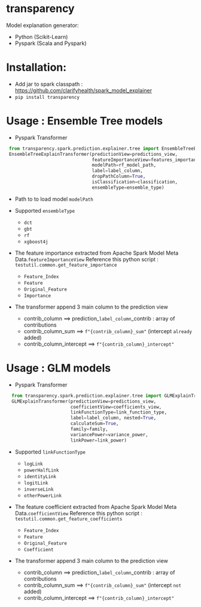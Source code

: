 # transparency
Model explanation generator:
- Python (Scikit-Learn)
- Pyspark (Scala and Pyspark)

# Installation:
- Add jar to spark classpath : https://github.com/clarifyhealth/spark_model_explainer
- `pip install transparency`


# Usage : Ensemble Tree models
- Pyspark Transformer
 ```python 
  from transparency.spark.prediction.explainer.tree import EnsembleTreeExplainTransformer
  EnsembleTreeExplainTransformer(predictionView=predictions_view, 
                                 featureImportanceView=features_importance_view,
                                 modelPath=rf_model_path, 
                                 label=label_column,
                                 dropPathColumn=True, 
                                 isClassification=classification, 
                                 ensembleType=ensemble_type)

 ```
- Path to to load model `modelPath`

- Supported `ensembleType`
    * `dct`
    * `gbt`
    * `rf`
    * `xgboost4j`

- The feature importance extracted from Apache Spark Model Meta Data.`featureImportanceView`
  Reference this python script : `testutil.common.get_feature_importance`
    * `Feature_Index`
    * `Feature`
    * `Original_Feature`
    * `Importance`

- The transformer append 3 main column to the prediction view 
    * contrib_column ==> prediction_`label_column`_contrib : array of contributions
    * contrib_column_sum ==>  `f"{contrib_column}_sum"` (intercept `already` added)
    * contrib_column_intercept ==> `f"{contrib_column}_intercept"`

# Usage : GLM models
- Pyspark Transformer
 ```python 
   from transparency.spark.prediction.explainer.tree import GLMExplainTransformer
   GLMExplainTransformer(predictionView=predictions_view, 
                         coefficientView=coefficients_view,
                         linkFunctionType=link_function_type, 
                         label=label_column, nested=True,
                         calculateSum=True, 
                         family=family, 
                         variancePower=variance_power, 
                         linkPower=link_power)

 ```
-  Supported `linkFunctionType`
    * `logLink`
    * `powerHalfLink`
    * `identityLink`
    * `logitLink`
    * `inverseLink`
    * `otherPowerLink`

- The feature coefficient extracted from Apache Spark Model Meta Data.`coefficientView`
  Reference this python script : `testutil.common.get_feature_coefficients`
    * `Feature_Index`
    * `Feature`
    * `Original_Feature`
    * `Coefficient`

- The transformer append 3 main column to the prediction view 
    * contrib_column ==> prediction_`label_column`_contrib : array of contributions
    * contrib_column_sum ==>  `f"{contrib_column}_sum"` (intercept `not` added)
    * contrib_column_intercept ==> `f"{contrib_column}_intercept"`